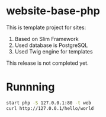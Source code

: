 website-base-php
================

This is template project for sites:
1. Based on Slim Framework
2. Used database is PostgreSQL
3. Used Twig engine for templates

This release is not completed yet.

Runnning
========

```sh
start php -S 127.0.0.1:80 -t web
curl http://127.0.0.1/hello/world
```
